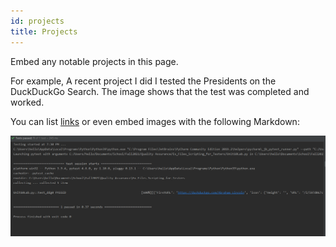 ```yaml
---
id: projects
title: Projects
---
```


Embed any notable projects in this page.

For example, A recent project I did I tested the Presidents on the DuckDuckGo Search. The image shows that the test was completed and worked.

You can list [links](https://github.com/mdem20/tech-portfolio/blob/main/assets/Unit10-test.PNG?raw=true)
or even embed images with the following Markdown:

![Add alternate text for image](./assets/Unit10-test.png)
